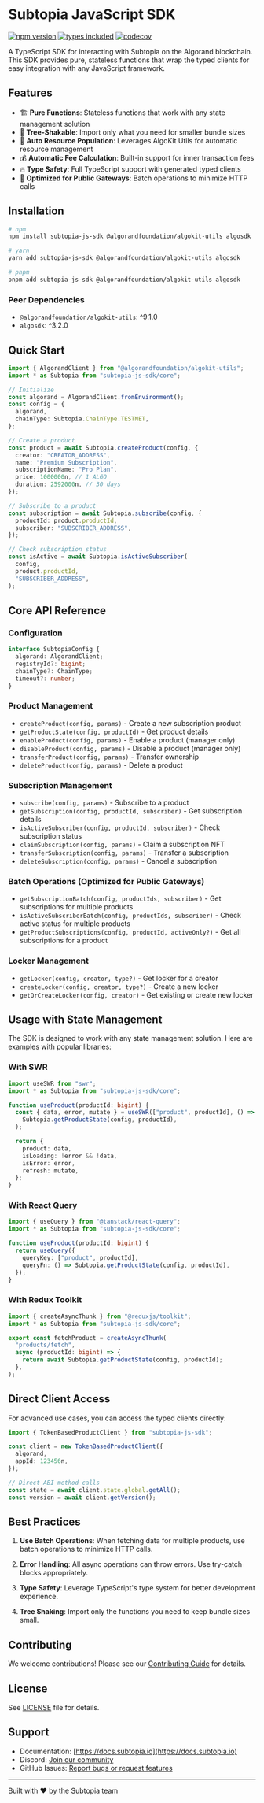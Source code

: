 # Subtopia JavaScript SDK

[![npm version](https://badge.fury.io/js/subtopia-js-sdk.svg)](https://badge.fury.io/js/subtopia-js-sdk)
[![types included](https://badgen.net/npm/types/subtopia-js-sdk)](https://www.npmjs.com/package/subtopia-js-sdk)
[![codecov](https://codecov.io/gh/subtopia-algo/subtopia-js-sdk/branch/main/graph/badge.svg?token=YOUR_TOKEN)](https://codecov.io/gh/subtopia-algo/subtopia-js-sdk)

A TypeScript SDK for interacting with Subtopia on the Algorand blockchain. This SDK provides pure, stateless functions that wrap the typed clients for easy integration with any JavaScript framework.

## Features

- 🏗️ **Pure Functions**: Stateless functions that work with any state management solution
- 🌳 **Tree-Shakable**: Import only what you need for smaller bundle sizes
- 🔄 **Auto Resource Population**: Leverages AlgoKit Utils for automatic resource management
- 💰 **Automatic Fee Calculation**: Built-in support for inner transaction fees
- 🔥 **Type Safety**: Full TypeScript support with generated typed clients
- 🚀 **Optimized for Public Gateways**: Batch operations to minimize HTTP calls

## Installation

```bash
# npm
npm install subtopia-js-sdk @algorandfoundation/algokit-utils algosdk

# yarn
yarn add subtopia-js-sdk @algorandfoundation/algokit-utils algosdk

# pnpm
pnpm add subtopia-js-sdk @algorandfoundation/algokit-utils algosdk
```

### Peer Dependencies

- `@algorandfoundation/algokit-utils`: ^9.1.0
- `algosdk`: ^3.2.0

## Quick Start

```typescript
import { AlgorandClient } from "@algorandfoundation/algokit-utils";
import * as Subtopia from "subtopia-js-sdk/core";

// Initialize
const algorand = AlgorandClient.fromEnvironment();
const config = {
  algorand,
  chainType: Subtopia.ChainType.TESTNET,
};

// Create a product
const product = await Subtopia.createProduct(config, {
  creator: "CREATOR_ADDRESS",
  name: "Premium Subscription",
  subscriptionName: "Pro Plan",
  price: 1000000n, // 1 ALGO
  duration: 2592000n, // 30 days
});

// Subscribe to a product
const subscription = await Subtopia.subscribe(config, {
  productId: product.productId,
  subscriber: "SUBSCRIBER_ADDRESS",
});

// Check subscription status
const isActive = await Subtopia.isActiveSubscriber(
  config,
  product.productId,
  "SUBSCRIBER_ADDRESS",
);
```

## Core API Reference

### Configuration

```typescript
interface SubtopiaConfig {
  algorand: AlgorandClient;
  registryId?: bigint;
  chainType?: ChainType;
  timeout?: number;
}
```

### Product Management

- `createProduct(config, params)` - Create a new subscription product
- `getProductState(config, productId)` - Get product details
- `enableProduct(config, params)` - Enable a product (manager only)
- `disableProduct(config, params)` - Disable a product (manager only)
- `transferProduct(config, params)` - Transfer ownership
- `deleteProduct(config, params)` - Delete a product

### Subscription Management

- `subscribe(config, params)` - Subscribe to a product
- `getSubscription(config, productId, subscriber)` - Get subscription details
- `isActiveSubscriber(config, productId, subscriber)` - Check subscription status
- `claimSubscription(config, params)` - Claim a subscription NFT
- `transferSubscription(config, params)` - Transfer a subscription
- `deleteSubscription(config, params)` - Cancel a subscription

### Batch Operations (Optimized for Public Gateways)

- `getSubscriptionBatch(config, productIds, subscriber)` - Get subscriptions for multiple products
- `isActiveSubscriberBatch(config, productIds, subscriber)` - Check active status for multiple products
- `getProductSubscriptions(config, productId, activeOnly?)` - Get all subscriptions for a product

### Locker Management

- `getLocker(config, creator, type?)` - Get locker for a creator
- `createLocker(config, creator, type?)` - Create a new locker
- `getOrCreateLocker(config, creator)` - Get existing or create new locker

## Usage with State Management

The SDK is designed to work with any state management solution. Here are examples with popular libraries:

### With SWR

```typescript
import useSWR from "swr";
import * as Subtopia from "subtopia-js-sdk/core";

function useProduct(productId: bigint) {
  const { data, error, mutate } = useSWR(["product", productId], () =>
    Subtopia.getProductState(config, productId),
  );

  return {
    product: data,
    isLoading: !error && !data,
    isError: error,
    refresh: mutate,
  };
}
```

### With React Query

```typescript
import { useQuery } from "@tanstack/react-query";
import * as Subtopia from "subtopia-js-sdk/core";

function useProduct(productId: bigint) {
  return useQuery({
    queryKey: ["product", productId],
    queryFn: () => Subtopia.getProductState(config, productId),
  });
}
```

### With Redux Toolkit

```typescript
import { createAsyncThunk } from "@reduxjs/toolkit";
import * as Subtopia from "subtopia-js-sdk/core";

export const fetchProduct = createAsyncThunk(
  "products/fetch",
  async (productId: bigint) => {
    return await Subtopia.getProductState(config, productId);
  },
);
```

## Direct Client Access

For advanced use cases, you can access the typed clients directly:

```typescript
import { TokenBasedProductClient } from "subtopia-js-sdk";

const client = new TokenBasedProductClient({
  algorand,
  appId: 123456n,
});

// Direct ABI method calls
const state = await client.state.global.getAll();
const version = await client.getVersion();
```

## Best Practices

1. **Use Batch Operations**: When fetching data for multiple products, use batch operations to minimize HTTP calls.

2. **Error Handling**: All async operations can throw errors. Use try-catch blocks appropriately.

3. **Type Safety**: Leverage TypeScript's type system for better development experience.

4. **Tree Shaking**: Import only the functions you need to keep bundle sizes small.

## Contributing

We welcome contributions! Please see our [Contributing Guide](CONTRIBUTING.md) for details.

## License

See [LICENSE](LICENSE.md) file for details.

## Support

- Documentation: [https://docs.subtopia.io](https://docs.subtopia.io)
- Discord: [Join our community](https://discord.gg/subtopia)
- GitHub Issues: [Report bugs or request features](https://github.com/subtopia-algo/subtopia-js-sdk/issues)

---

Built with ❤️ by the Subtopia team
